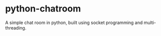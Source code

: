# python-chatroom
A simple chat room in python, built using socket programming and multi-threading.
